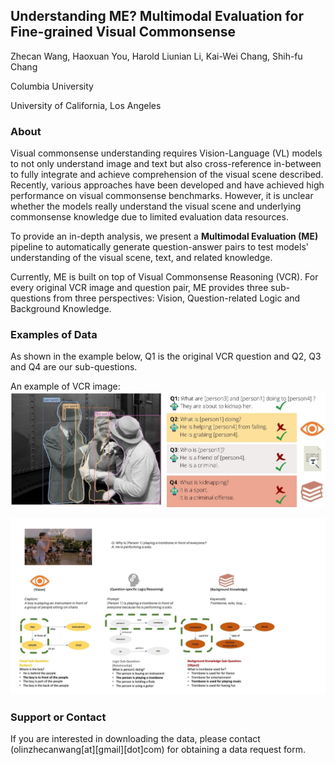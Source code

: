 ## Understanding ME? Multimodal Evaluation for Fine-grained Visual Commonsense

Zhecan Wang, Haoxuan You, Harold Liunian Li, Kai-Wei Chang, Shih-fu Chang

Columbia University

University of California, Los Angeles

### About 

 Visual commonsense understanding requires Vision-Language (VL) models to not only understand image and text but also cross-reference in-between to fully integrate and achieve comprehension of the visual scene described. Recently, various approaches have been developed and have achieved high performance on visual commonsense benchmarks. However, it is unclear whether the models really understand the visual scene and underlying commonsense knowledge due to limited evaluation data resources. 
 
To provide an in-depth analysis, we present a **Multimodal Evaluation (ME)** pipeline to automatically generate question-answer pairs to test models' understanding of the visual scene, text, and related knowledge. 

Currently, ME is built on top of Visual Commonsense Reasoning (VCR). For every original VCR image and question pair, ME provides three sub-questions from three perspectives: Vision, Question-related Logic and Background Knowledge.

### Examples of Data  
 
As shown in the example below, Q1 is the original VCR question and Q2, Q3 and Q4 are our sub-questions.

An example of VCR image: 
![alt text](example.jpg "example")

<!-- <img src="example.jpg" alt="lasagna"> -->

![alt text](example2.jpg "example2")


### Support or Contact
 
 If you are interested in downloading the data, please contact (olinzhecanwang[at][gmail][dot]com) for obtaining a data request form.
